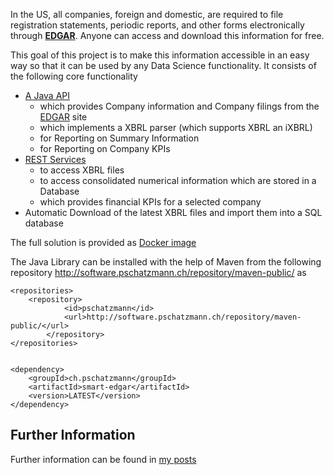 In the US, all companies, foreign and domestic, are required to file registration statements, periodic reports, and other forms electronically through <a href="https://www.sec.gov/edgar.shtml"><strong>EDGAR</strong></a>. Anyone can access and download this information for free.

This goal of this project is to make this information accessible in an easy way so that it can be used by any Data Science functionality. It consists of the following core functionality

- [A Java API](https://pschatzmann.ch/edgar/docs/overview-summary.html) 
   - which provides Company information and Company filings from the [EDGAR](https://www.sec.gov/edgar.shtml) site
   - which implements a XBRL parser (which supports XBRL an iXBRL)
   - for Reporting on Summary Information
   - for Reporting on Company KPIs
- [REST Services](https://www.pschatzmann.ch/edgar/index.html) 
  - to access XBRL files
  - to access consolidated numerical information which are stored in a Database
  - which provides financial KPIs for a selected company 
- Automatic Download of the latest XBRL files and import them into a SQL database

The full solution is provided as [Docker image](https://hub.docker.com/r/pschatzmann/smart-edgar/") 

The Java Library can be installed with the help of Maven from the following repository http://software.pschatzmann.ch/repository/maven-public/ as 

  	<repositories>
  		<repository>
      			<id>pschatzmann</id>
      			<url>http://software.pschatzmann.ch/repository/maven-public/</url>
    		</repository>
  	</repositories>


	<dependency>
		<groupId>ch.pschatzmann</groupId>
		<artifactId>smart-edgar</artifactId>
		<version>LATEST</version>
	</dependency>


## Further Information
Further information can be found in <a href="https://www.pschatzmann.ch/home/category/edgar/">my posts</a>

